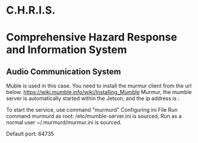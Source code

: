 # C.H.R.I.S.
# Comprehensive Hazard Response and Information System

 
## Audio Communication System
Muble is used in this case. You need to install the murmur client from the url below.
https://wiki.mumble.info/wiki/Installing_Mumble
Murmur, the mumble server is automatically started within the Jetson, and the ip address is :

To start the service, use command "murmurd"
Configuring ini File
Run command murmurd as root: /etc/mumble-server.ini is sourced,
Run as a normal user ~/.murmurd/murmur.ini is sourced.

Default port: 64735
